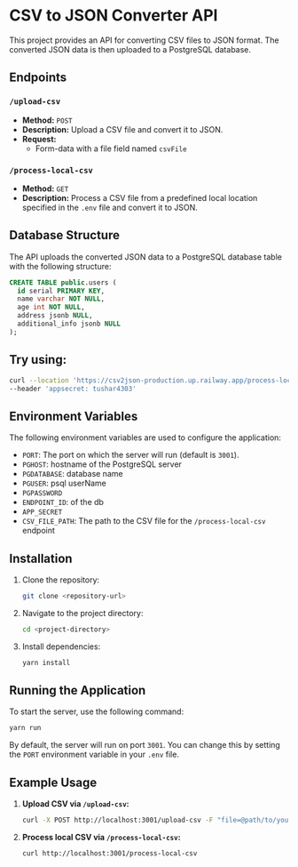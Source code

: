 # CSV to JSON Converter API

This project provides an API for converting CSV files to JSON format. The converted JSON data is then uploaded to a PostgreSQL database.

## Endpoints

### `/upload-csv`
- **Method:** `POST`
- **Description:** Upload a CSV file and convert it to JSON.
- **Request:** 
  - Form-data with a file field named `csvFile`

### `/process-local-csv`
- **Method:** `GET`
- **Description:** Process a CSV file from a predefined local location specified in the `.env` file and convert it to JSON.

## Database Structure

The API uploads the converted JSON data to a PostgreSQL database table with the following structure:

```sql
CREATE TABLE public.users (
  id serial PRIMARY KEY,  
  name varchar NOT NULL, 
  age int NOT NULL, 
  address jsonb NULL,  
  additional_info jsonb NULL
);
```

## Try using:
   ```sh
   curl --location 'https://csv2json-production.up.railway.app/process-local-csv' \
--header 'appsecret: tushar4303'
   ```

## Environment Variables

The following environment variables are used to configure the application:

- `PORT`: The port on which the server will run (default is `3001`).
- `PGHOST`: hostname of the PostgreSQL server 
- `PGDATABASE`: database name 
- `PGUSER`: psql userName 
- `PGPASSWORD`
- `ENDPOINT_ID`: of the db
- `APP_SECRET`
- `CSV_FILE_PATH`: The path to the CSV file for the `/process-local-csv` endpoint

## Installation

1. Clone the repository:
   ```sh
   git clone <repository-url>
   ```
2. Navigate to the project directory:
   ```sh
   cd <project-directory>
   ```
3. Install dependencies:
   ```sh
   yarn install
   ```

## Running the Application

To start the server, use the following command:

```sh
yarn run
```

By default, the server will run on port `3001`. You can change this by setting the `PORT` environment variable in your `.env` file.

## Example Usage

1. **Upload CSV via `/upload-csv`:**

   ```sh
   curl -X POST http://localhost:3001/upload-csv -F "file=@path/to/your/file.csv"
   ```

2. **Process local CSV via `/process-local-csv`:**

   ```sh
   curl http://localhost:3001/process-local-csv
   ```
